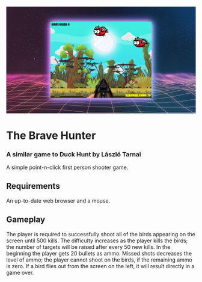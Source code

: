 ![The Brave Hunter](screenshot.png?raw=true)

# The Brave Hunter

### A similar game to Duck Hunt by László Tarnai

A simple point-n-click first person shooter game.

## Requirements

An up-to-date web browser and a mouse.

## Gameplay

The player is required to successfully shoot all of the birds appearing on the screen until 500 kills. The difficulty increases as the player kills the birds; the number of targets will be raised after every 50 new kills. In the beginning the player gets 20 bullets as ammo. Missed shots decreases the level of ammo; the player cannot shoot on the birds, if the remaining ammo is zero. If a bird flies out from the screen on the left, it will result directly in a game over.